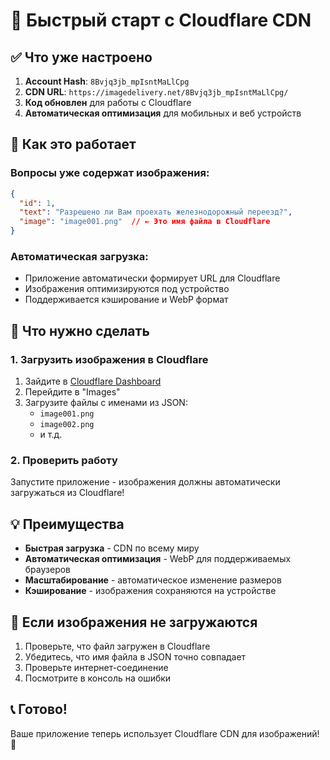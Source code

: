 # 🚀 Быстрый старт с Cloudflare CDN

## ✅ Что уже настроено

1. **Account Hash**: `8Bvjq3jb_mpIsntMaLlCpg`
2. **CDN URL**: `https://imagedelivery.net/8Bvjq3jb_mpIsntMaLlCpg/`
3. **Код обновлен** для работы с Cloudflare
4. **Автоматическая оптимизация** для мобильных и веб устройств

## 📱 Как это работает

### Вопросы уже содержат изображения:
```json
{
  "id": 1,
  "text": "Разрешено ли Вам проехать железнодорожный переезд?",
  "image": "image001.png"  // ← Это имя файла в Cloudflare
}
```

### Автоматическая загрузка:
- Приложение автоматически формирует URL для Cloudflare
- Изображения оптимизируются под устройство
- Поддерживается кэширование и WebP формат

## 🔧 Что нужно сделать

### 1. Загрузить изображения в Cloudflare
1. Зайдите в [Cloudflare Dashboard](https://dash.cloudflare.com/)
2. Перейдите в "Images"
3. Загрузите файлы с именами из JSON:
   - `image001.png`
   - `image002.png`
   - и т.д.

### 2. Проверить работу
Запустите приложение - изображения должны автоматически загружаться из Cloudflare!

## 💡 Преимущества

- **Быстрая загрузка** - CDN по всему миру
- **Автоматическая оптимизация** - WebP для поддерживаемых браузеров
- **Масштабирование** - автоматическое изменение размеров
- **Кэширование** - изображения сохраняются на устройстве

## 🚨 Если изображения не загружаются

1. Проверьте, что файл загружен в Cloudflare
2. Убедитесь, что имя файла в JSON точно совпадает
3. Проверьте интернет-соединение
4. Посмотрите в консоль на ошибки

## 📞 Готово!

Ваше приложение теперь использует Cloudflare CDN для изображений! 🎉


